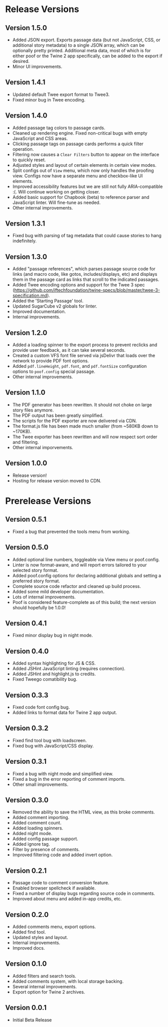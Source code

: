 # Release Versions

## Version 1.5.0

- Added JSON export. Exports passage data (but not JavaScript, CSS, or additional story metadata) to a single JSON array, which can be optionally pretty printed. Additional meta data, most of which is for either poof or the Twine 2 app specifically, can be added to the export if desired.
- Minor UI improvements.

## Version 1.4.1

- Updated default Twee export format to Twee3.
- Fixed minor bug in Twee encoding.

## Version 1.4.0
- Added passage tag colors to passage cards.  
- Cleaned up rendering engine. Fixed non-critical bugs with empty JavaScript and CSS areas.  
- Clicking passage tags on passage cards performs a quick filter operation.  
- Filtering now causes a `Clear Filters` button to appear on the interface to quickly reset.  
- Adjusted styles and layout of certain elements in certain view modes.  
- Split configs out of `View` menu, which now only handles the proofing view. Configs now have a separate menu and checkbox-like UI elements.  
- Improved accessibility features but we are still not fully ARIA-compatible :(. Will continue working on getting closer.  
- Added basic support for Chapbook (beta) to reference parser and JavaScript linter. Will fine-tune as needed.  
- Other internal improvements.

## Version 1.3.1
- Fixed bug with parsing of tag metadata that could cause stories to hang indefinitely.

## Version 1.3.0 
- Added "passage references", which parses passage source code for links (and macro code, like gotos, includes/displays, etc) and displays them in the passage card as links that scroll to the indicated passages.
- Added Twee encoding options and support for the Twee 3 spec (https://github.com/iftechfoundation/twine-specs/blob/master/twee-3-specification.md).
- Added the 'Starting Passage' tool.
- Updated SugarCube v2 globals for linter.
- Improved documentation.
- Internal improvements.

## Version 1.2.0
- Added a loading spinner to the export process to prevent reclicks and provide user feedback, as it can take several seconds.
- Created a custom VFS font file served via jsDelivr that loads over the network to provide PDF font options.
- Added `pdf.lineHeight`, `pdf.font`, and `pdf.fontSize` configuration options to `poof.config` special passage.
- Other internal improvements.

## Version 1.1.0
- The PDF generator has been rewritten. It should not choke on large story files anymore.
- The PDF output has been greatly simplified.
- The scripts for the PDF exporter are now delivered via CDN.
- The format.js file has been made much smaller (from ~580KB down to ~170KB).
- The Twee exporter has been rewritten and will now respect sort order and filtering.
- Other internal imporvements.

## Version 1.0.0
- Release version!
- Hosting for release version moved to CDN.

# Prerelease Versions

## Version 0.5.1
- Fixed a bug that prevented the tools menu from working.

## Version 0.5.0
- Added optional line numbers, toggleable via View menu or poof.config.
- Linter is now format-aware, and will report errors tailored to your selected story format.
- Added poof.config options for declaring additional globals and setting a preferred story format. 
- Complete source code refactor and cleaned up build process.
- Added some mild developer documentation.
- Lots of internal improvements.
- Poof is considered feature-complete as of this build; the next version should hopefully be 1.0.0!

## Version 0.4.1
- Fixed minor display bug in night mode.

## Version 0.4.0 
- Added syntax highlighting for JS & CSS.
- Added JSHint JavaScript linting (requires connection).
- Added JSHint and highlight.js to credits.
- Fixed Tweego comatibility bug.

## Version 0.3.3
- Fixed code font config bug.
- Added links to format data for Twine 2 app output.

## Version 0.3.2
- Fixed find tool bug with loadscreen.
- Fixed bug with JavaScript/CSS display.

## Version 0.3.1
- Fixed a bug with night mode and simplified view.
- Fixed a bug in the error reporting of comment imports.
- Other small improvements.

## Version 0.3.0
- Removed the ability to save the HTML view, as this broke comments.
- Added comment importing.
- Added comment count.
- Added loading spinners.
- Added night mode.
- Added config passage support.
- Added ignore tag.
- Filter by presence of comments.
- Improved filtering code and added invert option.

## Version 0.2.1
- Passage code to comment conversion feature.
- Enabled browser spellcheck if available.
- Fixed a number of display bugs regarding source code in comments.
- Improved about menu and added in-app credits, etc.

## Version 0.2.0
- Added comments menu, export options.
- Added find tool.
- Updated styles and layout.
- Internal improvements.
- Improved docs.

## Version 0.1.0
- Added filters and search tools.
- Added comments system, with local storage backing.
- Several internal improvements.
- Export option for Twine 2 archives.

## Version 0.0.1
- Initial Beta Release 